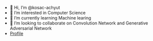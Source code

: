 - 👋 Hi, I’m @kosac-achyut
- 👀 I’m interested in Computer Science
- 🌱 I’m currently learning Machine learing 
- 💞️ I’m looking to collaborate on Convolution Network and Generative Adversarial Network
- [Profile](https://kosac-achyut.github.io/Achyut_Saroch_Profile/)

<!---
kosac-achyut/kosac-achyut is a ✨ special ✨ repository because its `README.md` (this file) appears on your GitHub profile.
You can click the Preview link to take a look at your changes.
--->
